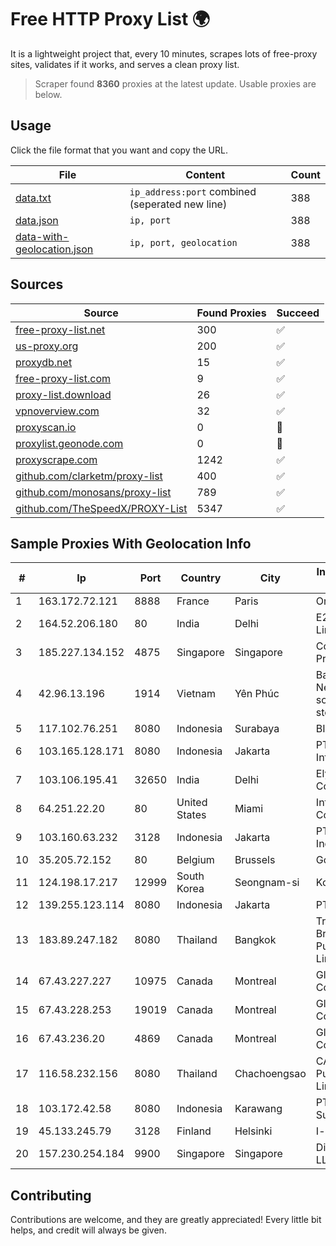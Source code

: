 
# Free HTTP Proxy List 🌍

It is a lightweight project that, every 10 minutes, scrapes lots of free-proxy sites, validates if it works, and serves a clean proxy list.


> Scraper found **8360** proxies at the latest update. Usable proxies are below.

## Usage

Click the file format that you want and copy the URL.


|File|Content|Count|
|----|-------|-----|
|[data.txt](https://raw.githubusercontent.com/themiralay/Proxy-List-World/master/data.txt)|`ip_address:port` combined (seperated new line)|388|
|[data.json](https://raw.githubusercontent.com/themiralay/Proxy-List-World/master/data.json)|`ip, port`|388|
|[data-with-geolocation.json](https://raw.githubusercontent.com/themiralay/Proxy-List-World/master/data-with-geolocation.json)|`ip, port, geolocation`|388|

## Sources

|Source|Found Proxies|Succeed|
|------|-------------|-------|
|[free-proxy-list.net](https://free-proxy-list.net)|300|✅|
|[us-proxy.org](https://www.us-proxy.org)|200|✅|
|[proxydb.net](http://proxydb.net)|15|✅|
|[free-proxy-list.com](https://free-proxy-list.com/?page=&port=&type%5B%5D=http&type%5B%5D=https&up_time=0&search=Search)|9|✅|
|[proxy-list.download](https://www.proxy-list.download/HTTP)|26|✅|
|[vpnoverview.com](https://vpnoverview.com/privacy/anonymous-browsing/free-proxy-servers)|32|✅|
|[proxyscan.io](https://www.proxyscan.io)|0|🚫|
|[proxylist.geonode.com](https://proxylist.geonode.com/api/proxy-list?limit=300&page=1&sort_by=lastChecked&sort_type=desc&protocols=http,https)|0|🚫|
|[proxyscrape.com](https://api.proxyscrape.com/v2/?request=displayproxies&protocol=http&timeout=10000&country=all&ssl=all&anonymity=all)|1242|✅|
|[github.com/clarketm/proxy-list](https://raw.githubusercontent.com/clarketm/proxy-list/master/proxy-list-raw.txt)|400|✅|
|[github.com/monosans/proxy-list](https://raw.githubusercontent.com/monosans/proxy-list/main/proxies/http.txt)|789|✅|
|[github.com/TheSpeedX/PROXY-List](https://raw.githubusercontent.com/TheSpeedX/PROXY-List/master/http.txt)|5347|✅|


## Sample Proxies With Geolocation Info

|#|Ip|Port|Country|City|Internet Service Provider|
|-|--|----|-------|----|-------------------------|
|1|163.172.72.121|8888|France|Paris|Online S.A.S.|
|2|164.52.206.180|80|India|Delhi|E2E Networks Limited|
|3|185.227.134.152|4875|Singapore|Singapore|Contabo Asia Private Limited|
|4|42.96.13.196|1914|Vietnam|Yên Phúc|Bach Kim Network solutions Join stock company|
|5|117.102.76.251|8080|Indonesia|Surabaya|BIZNET|
|6|103.165.128.171|8080|Indonesia|Jakarta|PT iForte Global Internet|
|7|103.106.195.41|32650|India|Delhi|Elyzium Consulting|
|8|64.251.22.20|80|United States|Miami|Infolink Global Corporation|
|9|103.160.63.232|3128|Indonesia|Jakarta|PT Herza Digital Indonesia|
|10|35.205.72.152|80|Belgium|Brussels|Google LLC|
|11|124.198.17.217|12999|South Korea|Seongnam-si|Korea Telecom|
|12|139.255.123.114|8080|Indonesia|Jakarta|PT. LINKNET|
|13|183.89.247.182|8080|Thailand|Bangkok|Triple T Broadband Public Company Limited|
|14|67.43.227.227|10975|Canada|Montreal|GloboTech Communications|
|15|67.43.228.253|19019|Canada|Montreal|GloboTech Communications|
|16|67.43.236.20|4869|Canada|Montreal|GloboTech Communications|
|17|116.58.232.156|8080|Thailand|Chachoengsao|CAT Telecom Public Company Limited|
|18|103.172.42.58|8080|Indonesia|Karawang|PT Media Solusi Sukses|
|19|45.133.245.79|3128|Finland|Helsinki|I-servers LTD|
|20|157.230.254.184|9900|Singapore|Singapore|DigitalOcean, LLC|



## Contributing

Contributions are welcome, and they are greatly appreciated! Every
little bit helps, and credit will always be given.

